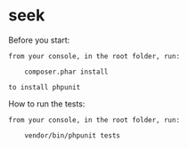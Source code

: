 # seek

Before you start:

	from your console, in the root folder, run:

	    composer.phar install

	to install phpunit

How to run the tests:

	from your console, in the root folder, run:

	    vendor/bin/phpunit tests
